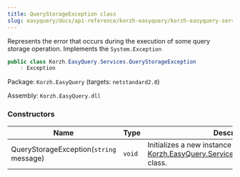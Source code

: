 ```yaml
---
title: QueryStorageException class
slug: easyquery/docs/api-reference/korzh-easyquery/korzh-easyquery-services-namespace/querystorageexception-class
---
```



Represents the error that occurs during the execution of some query storage operation.  Implements the `System.Exception`
```csharp
public class Korzh.EasyQuery.Services.QueryStorageException
    : Exception

```
Package: `Korzh.EasyQuery` (targets: `netstandard2.0`)

Assembly: `Korzh.EasyQuery.dll`

### Constructors

| Name | Type | Description | 
| --- | --- | --- | 
| QueryStorageException(`string` message) | `void` | Initializes a new instance of the [Korzh.EasyQuery.Services.QueryStorageException](/api-reference/korzh-easyquery/korzh-easyquery-services-namespace/querystorageexception-class) class. |